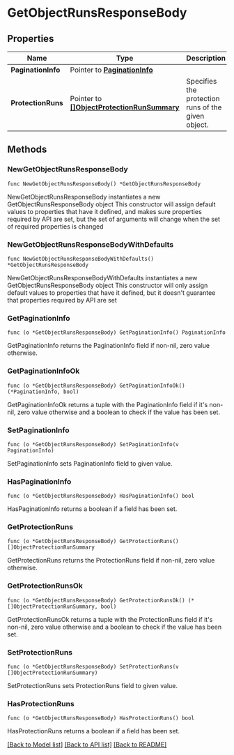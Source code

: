 # GetObjectRunsResponseBody

## Properties

Name | Type | Description | Notes
------------ | ------------- | ------------- | -------------
**PaginationInfo** | Pointer to [**PaginationInfo**](PaginationInfo.md) |  | [optional] 
**ProtectionRuns** | Pointer to [**[]ObjectProtectionRunSummary**](ObjectProtectionRunSummary.md) | Specifies the protection runs of the given object. | [optional] 

## Methods

### NewGetObjectRunsResponseBody

`func NewGetObjectRunsResponseBody() *GetObjectRunsResponseBody`

NewGetObjectRunsResponseBody instantiates a new GetObjectRunsResponseBody object
This constructor will assign default values to properties that have it defined,
and makes sure properties required by API are set, but the set of arguments
will change when the set of required properties is changed

### NewGetObjectRunsResponseBodyWithDefaults

`func NewGetObjectRunsResponseBodyWithDefaults() *GetObjectRunsResponseBody`

NewGetObjectRunsResponseBodyWithDefaults instantiates a new GetObjectRunsResponseBody object
This constructor will only assign default values to properties that have it defined,
but it doesn't guarantee that properties required by API are set

### GetPaginationInfo

`func (o *GetObjectRunsResponseBody) GetPaginationInfo() PaginationInfo`

GetPaginationInfo returns the PaginationInfo field if non-nil, zero value otherwise.

### GetPaginationInfoOk

`func (o *GetObjectRunsResponseBody) GetPaginationInfoOk() (*PaginationInfo, bool)`

GetPaginationInfoOk returns a tuple with the PaginationInfo field if it's non-nil, zero value otherwise
and a boolean to check if the value has been set.

### SetPaginationInfo

`func (o *GetObjectRunsResponseBody) SetPaginationInfo(v PaginationInfo)`

SetPaginationInfo sets PaginationInfo field to given value.

### HasPaginationInfo

`func (o *GetObjectRunsResponseBody) HasPaginationInfo() bool`

HasPaginationInfo returns a boolean if a field has been set.

### GetProtectionRuns

`func (o *GetObjectRunsResponseBody) GetProtectionRuns() []ObjectProtectionRunSummary`

GetProtectionRuns returns the ProtectionRuns field if non-nil, zero value otherwise.

### GetProtectionRunsOk

`func (o *GetObjectRunsResponseBody) GetProtectionRunsOk() (*[]ObjectProtectionRunSummary, bool)`

GetProtectionRunsOk returns a tuple with the ProtectionRuns field if it's non-nil, zero value otherwise
and a boolean to check if the value has been set.

### SetProtectionRuns

`func (o *GetObjectRunsResponseBody) SetProtectionRuns(v []ObjectProtectionRunSummary)`

SetProtectionRuns sets ProtectionRuns field to given value.

### HasProtectionRuns

`func (o *GetObjectRunsResponseBody) HasProtectionRuns() bool`

HasProtectionRuns returns a boolean if a field has been set.


[[Back to Model list]](../README.md#documentation-for-models) [[Back to API list]](../README.md#documentation-for-api-endpoints) [[Back to README]](../README.md)


